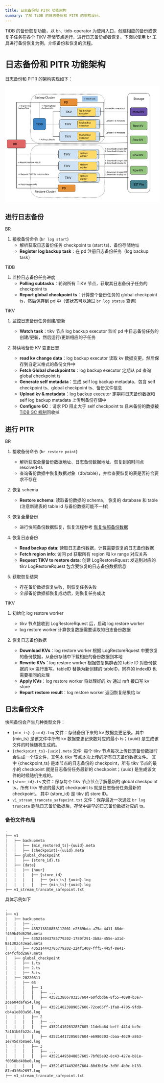 ```yaml
---
title: 日志备份和 PITR 功能架构
summary: 了解 TiDB 的日志备份和 PITR 的架构设计。
---
```


TiDB 的备份恢复功能，以 br、tidb-operator 为使用入口，创建相应的备份或恢复子任务在各个 TiKV 存储节点运行，进行日志备份或者恢复。下面以使用 br 工具进行备份恢复为例，介绍备份和恢复的流程。

# 日志备份和 PITR 功能架构

日志备份和 PITR 的架构实现如下：

![BR log backup and PITR architecture](/media/br/br-log-arch.png)

## 进行日志备份

BR

1. 接收备份命令 (`br log start`)
   - 解析获取日志备份任务 checkpoint ts (start ts)、备份存储地址
   - **Register log backup task**：在 pd 注册日志备份任务（log backup task）

TiDB

1. 监控日志备份任务进度
   - **Polling subtasks**：轮询所有 TiKV 节点，获取其日志备份子任务的 checkpoint ts
   - **Report global checkpoint ts**：计算整个备份任务的 global checkpoint ts，然后保存到 pd 中（该状态可以通过 `br log status` 查询）

TiKV

1. 监控日志备份任务创建/更新
   - **Watch task**：tikv 节点 log backup executor 监听 pd 中日志备份任务的创建/更新，然后运行/更新相应的子任务

2. 持续地备份 KV 变更日志
   - **read kv change data**：log backup executor 读取 kv 数据变更，然后保存到自定义格式的备份文件中
   - **Fetch Global checkpoint ts**：log backup executor 定期从 pd 查询 global checkpoint ts
   - **Generate self metadata**：生成 self log backup metadata，包含 self checkpoint ts、global checkpoint ts、备份文件信息
   - **Upload kv & metadata**：log backup executor 定期将日志备份数据和 self log backup metadata 上传到备份存储中
   - **Configure GC**：请求 PD 阻止大于 self checkpoint ts 且未备份的数据被 [TiDB GC 机制](/garbage-collection-overview.md)回收掉


## 进行 PITR

BR

1. 接收备份命令 (`br restore point`)
   - 解析获取全量备份数据地址、日志备份数据地址、恢复到的时间点 resolved-ts
   - 查询备份数据中恢复数据对象（db/table），并检查要恢复的表是否符合要求不存在

2. 恢复 schema
   - **Restore schema**: 读取备份数据的 schema， 恢复的 database 和 table (注意新建表的 table id 与备份数据可能不一样)

3. 恢复全量备份
   -  进行快照备份数据恢复，恢复流程参考 [恢复快照备份数据](/br-refactor/br-snapshot-architecture.md#恢复某个快照备份数据)

4. 恢复日志备份
   - **Read backup data**: 读取日志备份数据，计算需要恢复的日志备份数据
   - **Fetch region info**: 访问 pd 获取所有 region 和 kv range 对应关系
   - **Request TiKV to restore data**: 创建 LogRestoreRquest 发送到对应的 tikv LogRestoreRquest 包含要恢复的日志备份数据信息

5. 获取恢复结果
   - 存在备份数据恢复失败，则恢复任务失败
   - 全部备份数据都恢复成功后，则恢复任务成功

TiKV

1. 初始化 log restore worker
   - tikv 节点接收到 LogRestoreRquest 后，启动 log restore worker
   - log restore worker 计算恢复数据需要读取的日志备份数据

2. 恢复日志备份数据
    - **Download KVs**：log restore worker 根据 LogRestoreRquest 中要恢复的备份数据，从备份存储中下载相应的备份数据到本地
    - **Rewrite KVs**：log restore worker 根据恢复集群表的 table ID 对备份数据的 kv 进行重写。tableID 替换为新创建的 tableID，同样的 indexID 也需要相同的处理
    - **Apply KVs**：log restore worker 将处理好的 kv 通过 raft 接口写 kv store
    - **Report restore result**：log restore worker 返回恢复结果给 br

## 日志备份文件

快照备份会产生几种类型文件：

- `{min_ts}-{uuid}.log` 文件：存储备份下来的 kv 数据变更记录。其中 {min_ts} 是该文件中所有 kv 数据变更记录数对应的最小 ts；{uuid} 是生成该文件的时候随机生成的。
- `{checkpoint_ts}-{uuid}.meta` 文件: 每个 tikv 节点每次上传日志备份数据时会生成一个该文件，其包本 tikv 节点本次上传的所有日志备份数据文件。 其中 {checkpoint_ts} 是本节点的日志备份的 checkpoint，所有 tikv 节点的最小的 checkpoint 就是日志备份任务最新的 checkpoint；{uuid} 是生成该文件的时候随机生成的。
- `{store_id}.ts` 文件：保存每个 tikv 节点节点了解最新的 global checkpoint ts，所有 tikv 节点的最大的 checkpoint ts 就是日志备份任务最新的 checkpoint。 其中 {store_id} 是 tikv 的 store ID。 
- `v1_stream_trancate_safepoint.txt` 文件：保存最近一次通过 `br log truncate` 删除日志备份数据后，存储中最早的日志备份数据对应的 ts。

### 备份文件布局

```
.
├── v1
│   ├── backupmeta
│   │   ├── {min_restored_ts}-{uuid}.meta
│   │   ├── {checkpoint}-{uuid}.meta
│   ├── global_checkpoint
│   │   ├── {store_id}.ts
│   ├── {date}
│   │   ├── {hour}
│   │   │   ├── {store_id}
│   │   │   │   ├── {min_ts}-{uuid}.log
│   │   │   │   ├── {min_ts}-{uuid}.log
├── v1_stream_trancate_safepoint.txt 
```   

具体示例如下

```
.
├── v1
│   ├── backupmeta
│   │   ├── ...
│   │   ├── 435213818858112001-e2569bda-a75a-4411-88de-f469b49d6256.meta
│   │   ├── 435214043785779202-1780f291-3b8a-455e-a31d-8a1302c43ead.meta
│   │   ├── 435214443785779202-224f1408-fff5-445f-8e41-ca4fcfbd2a67.meta
│   ├── global_checkpoint
│   │   ├── 1.ts
│   │   ├── 2.ts
│   │   ├── 3.ts
│   ├── 20220811
│   │   ├── 03
│   │   │   ├── 1
│   │   │   │   ├── ...
│   │   │   │   ├── 435213866703257604-60fcbdb6-8f55-4098-b3e7-2ce604dafe54.log
│   │   │   │   ├── 435214023989657606-72ce65ff-1fa8-4705-9fd9-cb4a1e803a56.log
│   │   │   ├── 2
│   │   │   │   ├── ...
│   │   │   │   ├── 435214102632857605-11deba64-beff-4414-bc9c-7a161b6fb22c.log
│   │   │   │   ├── 435214417205657604-e6980303-cbaa-4629-a863-1e745d7b8aed.log
│   │   │   ├── 3
│   │   │   │   ├── ...
│   │   │   │   ├── 435214495848857605-7bf65e92-8c43-427e-b81e-f0050bd40be0.log
│   │   │   │   ├── 435214574492057604-80d3b15e-3d9f-4b0c-b133-87ed3f6b2697.log
├── v1_stream_trancate_safepoint.txt 
```
